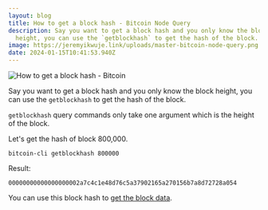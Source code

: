 ```yaml
---
layout: blog
title: How to get a block hash - Bitcoin Node Query
description: Say you want to get a block hash and you only know the block
  height, you can use the `getblockhash` to get the hash of the block.
image: https://jeremyikwuje.link/uploads/master-bitcoin-node-query.png
date: 2024-01-15T10:41:53.940Z
---
```

![How to get a block hash - Bitcoin](https://jeremyikwuje.link/uploads/getblockhash.png)

Say you want to get a block hash and you only know the block height, you can use the `getblockhash` to get the hash of the block.

`getblockhash` query commands only take one argument which is the height of the block. 

Let's get the hash of block 800,000.

```
bitcoin-cli getblockhash 800000
```

Result:
```
00000000000000000002a7c4c1e48d76c5a37902165a270156b7a8d72728a054
```

You can use this block hash to [get the block data](https://jeremyikwuje.link/how-to-get-block-data-bitcoin-node-query/).

